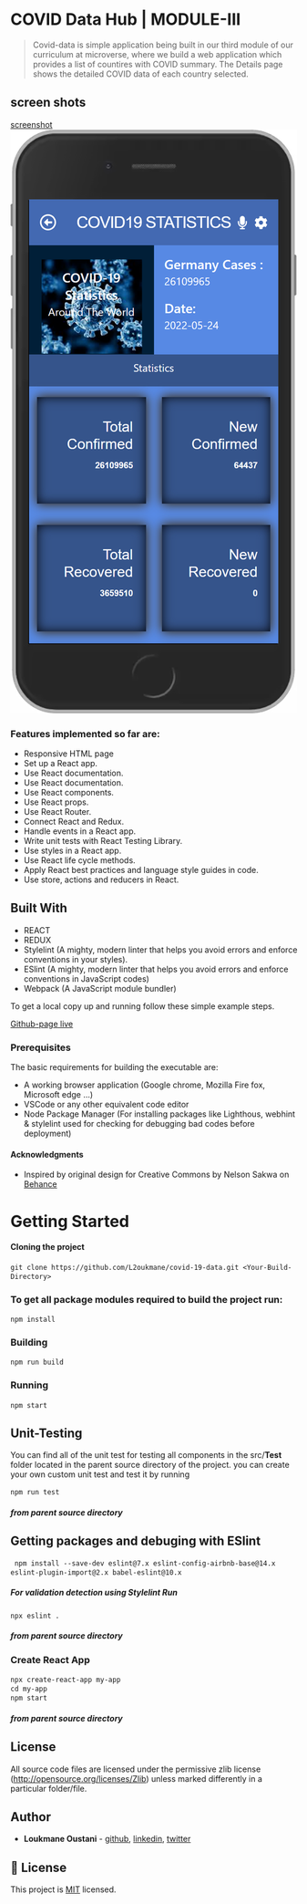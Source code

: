 # COVID Data Hub | MODULE-III

> Covid-data is simple application being built in our third module of our curriculum at microverse, where we build a web application which provides a list of countires with COVID summary. The Details page shows the detailed COVID data of each country selected.

## screen shots

[screenshot](/screenshots/screen1.png)
![screenshot](/screenshots/screen2.png)

### Features implemented so far are:

- Responsive HTML page
- Set up a React app.
- Use React documentation.
- Use React documentation.
- Use React components.
- Use React props.
- Use React Router.
- Connect React and Redux.
- Handle events in a React app.
- Write unit tests with React Testing Library.
- Use styles in a React app.
- Use React life cycle methods.
- Apply React best practices and language style guides in code.
- Use store, actions and reducers in React.

## Built With

- REACT
- REDUX
- Stylelint (A mighty, modern linter that helps you avoid errors and enforce conventions in your styles).
- ESlint (A mighty, modern linter that helps you avoid errors and enforce conventions in JavaScript codes)
- Webpack (A JavaScript module bundler)

To get a local copy up and running follow these simple example steps.

[Github-page live](https://L2oukmane.github.io/covid-19-data)

### Prerequisites

The basic requirements for building the executable are:

- A working browser application (Google chrome, Mozilla Fire fox, Microsoft edge ...)
- VSCode or any other equivalent code editor
- Node Package Manager (For installing packages like Lighthous, webhint & stylelint used for checking for debugging bad codes before deployment)

#### Acknowledgments

- Inspired by original design for Creative Commons by Nelson Sakwa on [Behance](<https://www.behance.net/gallery/31579789/Ballhead-App-(Free-PSDs)>)

# Getting Started

#### Cloning the project

```
git clone https://github.com/L2oukmane/covid-19-data.git <Your-Build-Directory>
```

### To get all package modules required to build the project run:

```
npm install
```

### Building

```
npm run build
```

### Running

```
npm start
```

## Unit-Testing

You can find all of the unit test for testing all components in the src/**Test** folder located in the parent source directory of the project. you can create your own custom unit test and test it by running

```
npm run test
```

##### from parent source directory

## Getting packages and debuging with ESlint

```
 npm install --save-dev eslint@7.x eslint-config-airbnb-base@14.x eslint-plugin-import@2.x babel-eslint@10.x
```

##### For validation detection using Stylelint Run

```
npx eslint .
```

##### from parent source directory

### Create React App

```
npx create-react-app my-app
cd my-app
npm start

```

##### from parent source directory

## License

All source code files are licensed under the permissive zlib license
(http://opensource.org/licenses/Zlib) unless marked differently in a particular folder/file.

## Author

- **Loukmane Oustani** - [github](https://github.com/L2oukmane), [linkedin](www.linkedin.com/in/loukmaneoustani), [twitter](https://twitter.com/LoukmaneOustani)

## 📝 License

This project is [MIT](https://github.com/L2oukmane/Bookstore/blob/react/redux/LICENSE.md) licensed.

